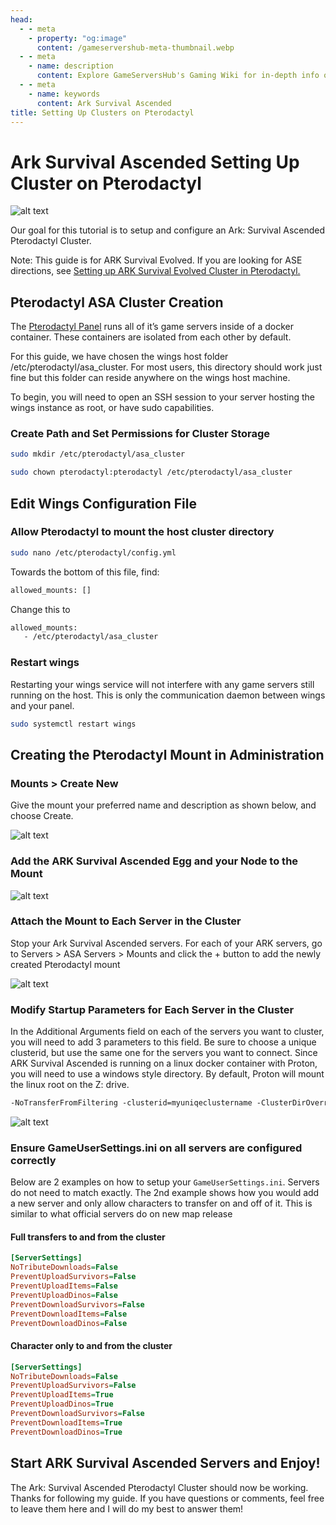 ```yaml
---
head:
  - - meta
    - property: "og:image"
      content: /gameservershub-meta-thumbnail.webp
  - - meta
    - name: description
      content: Explore GameServersHub's Gaming Wiki for in-depth info on Ark Survival Ascended. Discover details on gameplay, features, and updates for the ultimate creature-collecting adventure!
  - - meta
    - name: keywords
      content: Ark Survival Ascended
title: Setting Up Clusters on Pterodactyl
---
```


# Ark Survival Ascended Setting Up Cluster on Pterodactyl

![alt text](asa-cluster-ptero.webp)

Our goal for this tutorial is to setup and configure an Ark: Survival Ascended Pterodactyl Cluster.

Note: This guide is for ARK Survival Evolved. If you are looking for ASE directions, see [Setting up ARK Survival Evolved Cluster in Pterodactyl.](#)

## Pterodactyl ASA Cluster Creation​

The [Pterodactyl Panel](https://pterodactyl.io/) runs all of it’s game servers inside of a docker container. These containers are isolated from each other by default.

For this guide, we have chosen the wings host folder /etc/pterodactyl/asa_cluster. For most users, this directory should work just fine but this folder can reside anywhere on the wings host machine.

To begin, you will need to open an SSH session to your server hosting the wings instance as root, or have sudo capabilities.

### Create Path and Set Permissions for Cluster Storage​

```sh
sudo mkdir /etc/pterodactyl/asa_cluster
```

```sh
sudo chown pterodactyl:pterodactyl /etc/pterodactyl/asa_cluster
```

## ​Edit Wings Configuration File​

### Allow Pterodactyl to mount the host cluster directory​

```sh
sudo nano /etc/pterodactyl/config.yml
```

Towards the bottom of this file, find:

```sh
allowed_mounts: []
```

Change this to

```sh
allowed_mounts:
   - /etc/pterodactyl/asa_cluster
```

### Restart wings​

Restarting your wings service will not interfere with any game servers still running on the host. This is only the communication daemon between wings and your panel.

```sh
sudo systemctl restart wings
```

## Creating the Pterodactyl Mount in Administration​

### Mounts > Create New​

Give the mount your preferred name and description as shown below, and choose Create.

![alt text](asa-cluster-ptero2.webp)

### Add the ARK Survival Ascended Egg and your Node to the Mount

![alt text](asa-cluster-ptero3.webp)

### Attach the Mount to Each Server in the Cluster​

Stop your Ark Survival Ascended servers. For each of your ARK servers, go to Servers > ASA Servers > Mounts and click the + button to add the newly created Pterodactyl mount

![alt text](asa-cluster-ptero4.webp)

### Modify Startup Parameters for Each Server in the Cluster​

In the Additional Arguments field on each of the servers you want to cluster, you will need to add 3 parameters to this field. Be sure to choose a unique clusterid, but use the same one for the servers you want to connect. Since ARK Survival Ascended is running on a linux docker container with Proton, you will need to use a windows style directory. By default, Proton will mount the linux root on the Z: drive.

```txt
-NoTransferFromFiltering -clusterid=myuniqeclustername -ClusterDirOverride="Z:\cluster"
```

![alt text](asa-cluster-ptero5.webp)

### Ensure GameUserSettings.ini on all servers are configured correctly​

Below are 2 examples on how to setup your `GameUserSettings.ini`. Servers do not need to match exactly. The 2nd example shows how you would add a new server and only allow characters to transfer on and off of it. This is similar to what official servers do on new map release

#### Full transfers to and from the cluster​

```ini
[ServerSettings]
NoTributeDownloads=False
PreventUploadSurvivors=False
PreventUploadItems=False
PreventUploadDinos=False
PreventDownloadSurvivors=False
PreventDownloadItems=False
PreventDownloadDinos=False
```

#### Character only to and from the cluster​

```ini
[ServerSettings]
NoTributeDownloads=False
PreventUploadSurvivors=False
PreventUploadItems=True
PreventUploadDinos=True
PreventDownloadSurvivors=False
PreventDownloadItems=True
PreventDownloadDinos=True
```

## Start ARK Survival Ascended Servers and Enjoy!​

The Ark: Survival Ascended Pterodactyl Cluster should now be working. Thanks for following my guide. If you have questions or comments, feel free to leave them here and I will do my best to answer them!
